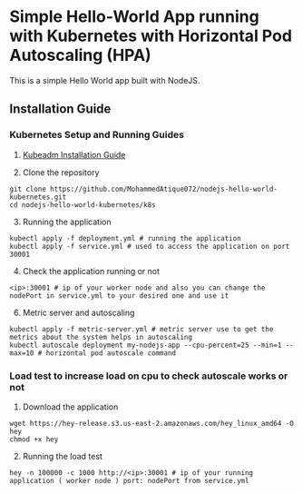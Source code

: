 # Simple Hello-World App running with Kubernetes with Horizontal Pod Autoscaling (HPA)
This is a simple Hello World app built with NodeJS.

## Installation Guide

### Kubernetes Setup and Running Guides

1. [Kubeadm Installation Guide](https://github.com/MohammedAtique072/kubestarter/blob/main/kubeadm_installation.md)

2. Clone the repository
```
git clone https://github.com/MohammedAtique072/nodejs-hello-world-kubernetes.git
cd nodejs-hello-world-kubernetes/k8s
```

3. Running the application
```
kubectl apply -f deployment.yml # running the application
kubectl apply -f service.yml # used to access the application on port 30001
```
4. Check the application running or not
```
<ip>:30001 # ip of your worker node and also you can change the nodePort in service.yml to your desired one and use it
```
6. Metric server and autoscaling
```
kubectl apply -f metric-server.yml # metric server use to get the metrics about the system helps in autoscaling
kubectl autoscale deployment my-nodejs-app --cpu-percent=25 --min=1 --max=10 # horizontal pod autoscale command 
```

### Load test to increase load on cpu to check autoscale works or not

1. Download the application
```
wget https://hey-release.s3.us-east-2.amazonaws.com/hey_linux_amd64 -O hey
chmod +x hey
```

2. Running the load test
```
hey -n 100000 -c 1000 http://<ip>:30001 # ip of your running application ( worker node ) port: nodePort from service.yml
```
